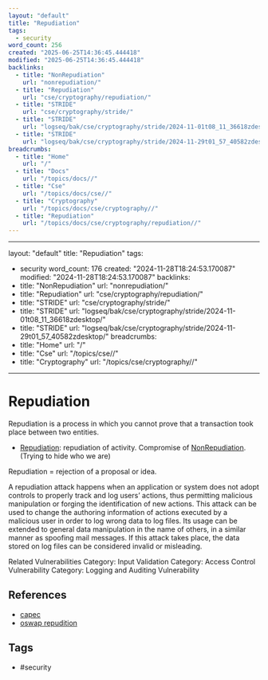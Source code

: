 ```yaml
---
layout: "default"
title: "Repudiation"
tags:
  - security
word_count: 256
created: "2025-06-25T14:36:45.444418"
modified: "2025-06-25T14:36:45.444418"
backlinks:
  - title: "NonRepudiation"
    url: "nonrepudiation/"
  - title: "Repudiation"
    url: "cse/cryptography/repudiation/"
  - title: "STRIDE"
    url: "cse/cryptography/stride/"
  - title: "STRIDE"
    url: "logseq/bak/cse/cryptography/stride/2024-11-01t08_11_36618zdesktop/"
  - title: "STRIDE"
    url: "logseq/bak/cse/cryptography/stride/2024-11-29t01_57_40582zdesktop/"
breadcrumbs:
  - title: "Home"
    url: "/"
  - title: "Docs"
    url: "/topics/docs//"
  - title: "Cse"
    url: "/topics/docs/cse//"
  - title: "Cryptography"
    url: "/topics/docs/cse/cryptography//"
  - title: "Repudiation"
    url: "/topics/docs/cse/cryptography/repudiation//"
---
```

---
layout: "default"
title: "Repudiation"
tags:
  - security
word_count: 176
created: "2024-11-28T18:24:53.170087"
modified: "2024-11-28T18:24:53.170087"
backlinks:
  - title: "NonRepudiation"
    url: "nonrepudiation/"
  - title: "Repudiation"
    url: "cse/cryptography/repudiation/"
  - title: "STRIDE"
    url: "cse/cryptography/stride/"
  - title: "STRIDE"
    url: "logseq/bak/cse/cryptography/stride/2024-11-01t08_11_36618zdesktop/"
  - title: "STRIDE"
    url: "logseq/bak/cse/cryptography/stride/2024-11-29t01_57_40582zdesktop/"
breadcrumbs:
  - title: "Home"
    url: "/"
  - title: "Cse"
    url: "/topics/cse//"
  - title: "Cryptography"
    url: "/topics/cse/cryptography//"
---
# Repudiation

Repudiation is a process in which you cannot prove that a transaction took place between two entities.

- [Repudiation](cse/cryptography/repudiation/): repudiation of activity. Compromise of [NonRepudiation](nonrepudiation/). (Trying to hide who we are)

Repudiation = rejection of a proposal or idea.

A repudiation attack happens when an application or system does not adopt controls to properly track and log users’ actions, thus permitting malicious manipulation or forging the identification of new actions. This attack can be used to change the authoring information of actions executed by a malicious user in order to log wrong data to log files. Its usage can be extended to general data manipulation in the name of others, in a similar manner as spoofing mail messages. If this attack takes place, the data stored on log files can be considered invalid or misleading.

Related Vulnerabilities
Category: Input Validation
Category: Access Control Vulnerability
Category: Logging and Auditing Vulnerability

## References

- [capec](https://capec.mitre.org/data/definitions/93.html)
- [oswap repudition](https://owasp.org/www-community/attacks/Repudiation_Attack#:~:text=Description,the%20identification%20of%20new%20actions)

## Tags

- #security
